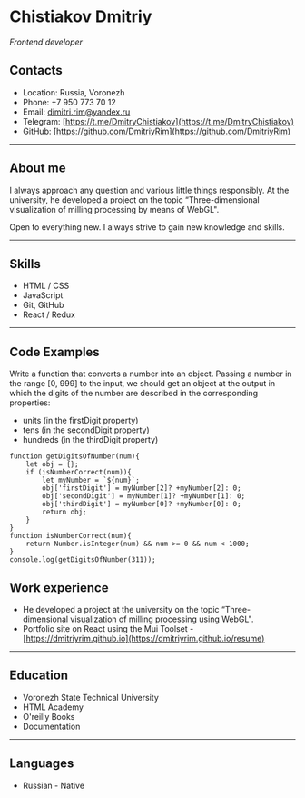 # Chistiakov Dmitriy #
*Frontend developer*

## Contacts ##
* Location: Russia, Voronezh
* Phone: +7 950 773 70 12
* Email: [dimitri.rim@yandex.ru](mailto:dimitri.rim@yandex.ru)
* Telegram: [https://t.me/DmitryChistiakov](https://t.me/DmitryChistiakov)
* GitHub: [https://github.com/DmitriyRim](https://github.com/DmitriyRim)

---
## About me ##

I always approach any question and various little things responsibly. At the university, he developed a project on the topic “Three-dimensional visualization of milling processing by means of WebGL".

Open to everything new. I always strive to gain new knowledge and skills.

---
## Skills ##

* HTML / CSS
* JavaScript
* Git, GitHub
* React / Redux

---
## Code Examples ##

Write a function that converts a number into an object. Passing a number in the range [0, 999] to the input,
we should get an object at the output in which the digits of the number are described in the corresponding properties:
- units (in the firstDigit property)
- tens (in the secondDigit property)
- hundreds (in the thirdDigit property)

```
function getDigitsOfNumber(num){
    let obj = {};
    if (isNumberCorrect(num)){
        let myNumber = `${num}`;
        obj['firstDigit'] = myNumber[2]? +myNumber[2]: 0;
        obj['secondDigit'] = myNumber[1]? +myNumber[1]: 0;
        obj['thirdDigit'] = myNumber[0]? +myNumber[0]: 0;
        return obj;
    }
}
function isNumberCorrect(num){
    return Number.isInteger(num) && num >= 0 && num < 1000;
}
console.log(getDigitsOfNumber(311));
```

## Work experience ##

- He developed a project at the university on the topic “Three-dimensional visualization of milling processing using WebGL".
- Portfolio site on React using the Mui Toolset - [https://dmitriyrim.github.io](https://dmitriyrim.github.io/resume)

---
## Education ##

- Voronezh State Technical University
- HTML Academy
- O'reilly Books
- Documentation

---
## Languages ##
- Russian - Native